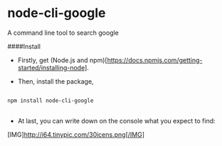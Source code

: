 # node-cli-google
A command line tool to search google

####Install

* Firstly, get (Node.js and npm)[https://docs.npmjs.com/getting-started/installing-node].

* Then, install the package,
<pre lang="javascript">
<code>
npm install node-cli-google
</code>
</pre>

* At last, you can write down on the console what you expect to find:

[IMG]http://i64.tinypic.com/30icens.png[/IMG]
